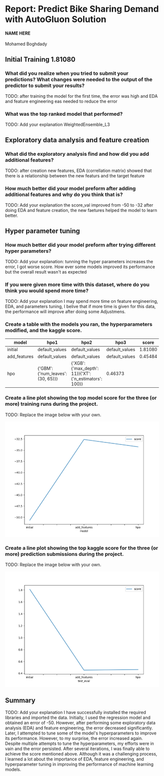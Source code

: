# Report: Predict Bike Sharing Demand with AutoGluon Solution
#### NAME HERE
Mohamed Boghdady 
## Initial Training 1.81080
### What did you realize when you tried to submit your predictions? What changes were needed to the output of the predictor to submit your results?
TODO: after training the model for the first time, the error was high and EDA and feature engineering eas needed to reduce the error

### What was the top ranked model that performed?
TODO: Add your explanation
WeightedEnsemble_L3

## Exploratory data analysis and feature creation
### What did the exploratory analysis find and how did you add additional features?
TODO: after creation new features, EDA (correllation matrix) showed that there is a relationship between the new featurs and the target feature

### How much better did your model preform after adding additional features and why do you think that is?
TODO: Add your explanation
the score_val improved from -50 to -32 after doing EDA and feature creation, the new faetures helped the model to learn better. 
## Hyper parameter tuning
### How much better did your model preform after trying different hyper parameters?
TODO: Add your explanation: tunning the hyper parameters increases the error, I got worse score. How ever some models improved its performance but the overall result wasn't as expected

### If you were given more time with this dataset, where do you think you would spend more time?
TODO: Add your explanation
I may spend more time on feature engineering, EDA, and parameters tuning, I belive that if more time is given for this data, the performance will improve after doing some Adjustmens.
### Create a table with the models you ran, the hyperparameters modified, and the kaggle score.
|model|hpo1|hpo2|hpo3|score|
|--|--|--|--|--|
|initial|default_values|default_values|default_values|1.81080|
|add_features|default_values|default_values|default_values|0.45484|
|hpo|{'GBM': {'num_leaves': (30, 65)}}|{'XGB': {'max_depth': 11}}{'XT': {'n_estimators': 100}}|0.46373|

### Create a line plot showing the top model score for the three (or more) training runs during the project.

TODO: Replace the image below with your own.

![model_train_score.png](project/model_train_score.png)

### Create a line plot showing the top kaggle score for the three (or more) prediction submissions during the project.

TODO: Replace the image below with your own.

![model_test_score.png](project/model_test_score.png)

## Summary
TODO: Add your explanation
I have successfully installed the required libraries and imported the data. Initially, I used the regression model and obtained an error of -50. However, after performing some exploratory data analysis (EDA) and feature engineering, the error decreased significantly. Later, I attempted to tune some of the model's hyperparameters to improve its performance. However, to my surprise, the error increased again. Despite multiple attempts to tune the hyperparameters, my efforts were in vain and the error persisted. After several iterations, I was finally able to achieve the score mentioned above. Although it was a challenging process, I learned a lot about the importance of EDA, feature engineering, and hyperparameter tuning in improving the performance of machine learning models.